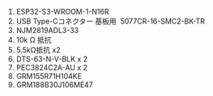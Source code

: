 1. ESP32-S3-WROOM-1-N16R
2. USB Type-Cコネクター 基板用  5077CR-16-SMC2-BK-TR
3. NJM2819ADL3-33
4. 10k Ω 抵抗
5. 5.5kΩ抵抗 x2
6. DTS-63-N-V-BLK x 2
7. PEC3824C2A-AU x 2
8. GRM155R71H104KE
9. GRM188B30J106ME47